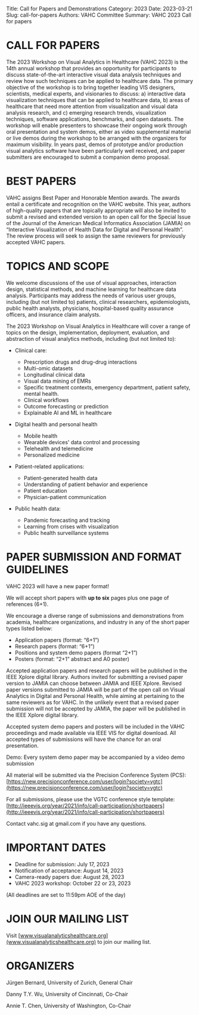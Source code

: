 Title: Call for Papers and Demonstrations
Category: 2023
Date: 2023-03-21
Slug: call-for-papers
Authors: VAHC Committee
Summary: VAHC 2023 Call for papers


CALL FOR PAPERS
============================================

The 2023 Workshop on Visual Analytics in Healthcare (VAHC 2023) is the 14th annual workshop that provides an opportunity for participants to discuss state-of-the-art interactive visual data analysis techniques and review how such techniques can be applied to healthcare data. The primary objective of the workshop is to bring together leading VIS designers, scientists, medical experts, and visionaries to discuss: a) interactive data visualization techniques that can be applied to healthcare data, b) areas of healthcare that need more attention from visualization and visual data analysis research, and c) emerging research trends, visualization techniques, software applications, benchmarks, and open datasets. The workshop will enable presenters to showcase their ongoing work through oral presentation and system demos, either as video supplemental material or live demos during the workshop to be arranged with the organizers for maximum visibility. In years past, demos of prototype and/or production visual analytics software have been particularly well received, and paper submitters are encouraged to submit a companion demo proposal.


BEST PAPERS
===========

VAHC assigns Best Paper and Honorable Mention awards. The awards entail a certificate and recognition on the VAHC website. This year, authors of high-quality papers that are topically appropriate will also be invited to submit a revised and extended version to an open call for the Special Issue of the Journal of the American Medical Informatics Association (JAMIA) on “Interactive Visualization of Health Data for Digital and Personal Health”. The review process will seek to assign the same reviewers for previously accepted VAHC papers.



TOPICS AND SCOPE
================

We welcome discussions of the use of visual approaches, interaction design, statistical methods, and machine learning for healthcare data analysis. Participants may address the needs of various user groups, including (but not limited to) patients, clinical researchers, epidemiologists, public health analysts, physicians, hospital-based quality assurance officers, and insurance claim analysts.

The 2023 Workshop on Visual Analytics in Healthcare will cover a range of topics on the design, implementation, deployment, evaluation, and abstraction of visual analytics methods, including (but not limited to):

- Clinical care:
    - Prescription drugs and drug-drug interactions
    - Multi-omic datasets
    - Longitudinal clinical data
    - Visual data mining of EMRs
    - Specific treatment contexts, emergency department, patient safety, mental health.
    - Clinical workflows
    - Outcome forecasting or prediction
    - Explainable AI and ML in healthcare 

- Digital health and personal health
    - Mobile health
    - Wearable devices' data control and processing
    - Telehealth and telemedicine
    - Personalized medicine

- Patient-related applications:
    - Patient-generated health data
    - Understanding of patient behavior and experience 
    - Patient education
    - Physician-patient communication

- Public health data: 
    - Pandemic forecasting and tracking
    - Learning from crises with visualization
    - Public health surveillance systems



PAPER SUBMISSION AND FORMAT GUIDELINES
======================================

VAHC 2023 will have a new paper format!

We will accept short papers with **up to six** pages plus one page of references (6+1). 

We encourage a diverse range of submissions and demonstrations from academia, healthcare organizations, and industry in any of the short paper types listed below: 

- Application papers (format: “6+1”)
- Research papers (format: “6+1”)
- Positions and system demo papers (format “2+1”)
- Posters (format: “2+1” abstract and A0 poster)

Accepted application papers and research papers will be published in the IEEE Xplore digital library. Authors invited for submitting a revised paper version to JAMIA can choose between JAMIA and IEEE Xplore. Revised paper versions submitted to JAMIA will be part of the open call on Visual Analytics in Digital and Personal Health, while aiming at pertaining to the same reviewers as for VAHC. In the unlikely event that a revised paper submission will not be accepted by JAMIA, the paper will be published in the IEEE Xplore digital library. 

Accepted system demo papers and posters will be included in the VAHC proceedings and made available via IEEE VIS for digital download.
All accepted types of submissions will have the chance for an oral presentation.

Demo: Every system demo paper may be accompanied by a video demo submission

All material will be submitted via the Precision Conference System (PCS):
[https://new.precisionconference.com/user/login?society=vgtc](https://new.precisionconference.com/user/login?society=vgtc)

For all submissions, please use the VGTC conference style template: 
[http://ieeevis.org/year/2021/info/call-participation/shortpapers](http://ieeevis.org/year/2021/info/call-participation/shortpapers)


Contact vahc.sig at gmail.com if you have any questions.


IMPORTANT DATES
===============

- Deadline for submission:  July 17, 2023
- Notification of acceptance: August 14, 2023
- Camera-ready papers due: August 28, 2023
- VAHC 2023 workshop: October 22 or 23, 2023

(All deadlines are set to 11:59pm AOE of the day) 


JOIN OUR MAILING LIST
===

Visit [www.visualanalyticshealthcare.org](www.visualanalyticshealthcare.org) to join our mailing list.


ORGANIZERS
===

Jürgen Bernard, University of Zurich, General Chair

Danny T.Y. Wu, University of Cincinnati, Co-Chair

Annie T. Chen, University of Washington, Co-Chair